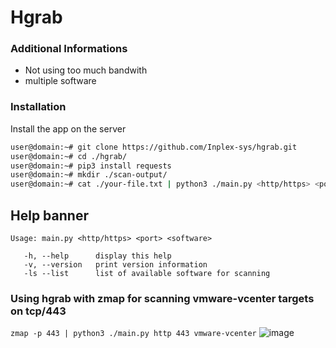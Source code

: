 # Hgrab

### Additional Informations
 - Not using too much bandwith
 - multiple software

### Installation
Install the app on the server
```sh
user@domain:~# git clone https://github.com/Inplex-sys/hgrab.git
user@domain:~# cd ./hgrab/
user@domain:~# pip3 install requests
user@domain:~# mkdir ./scan-output/
user@domain:~# cat ./your-file.txt | python3 ./main.py <http/https> <port> <software>
```

## Help banner
```
Usage: main.py <http/https> <port> <software>

   -h, --help      display this help
   -v, --version   print version information
   -ls --list      list of available software for scanning
```

### Using hgrab with **zmap** for scanning vmware-vcenter targets on **tcp/443**
`zmap -p 443 | python3 ./main.py http 443 vmware-vcenter`
![image](https://user-images.githubusercontent.com/69421356/189482048-43bbe0d5-db69-45e4-b665-db1360b7626d.png)
